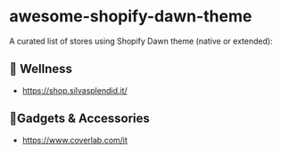 # awesome-shopify-dawn-theme
A curated list of stores using Shopify Dawn theme (native or extended):
## 🛁 Wellness
- https://shop.silvasplendid.it/

 ## 📱Gadgets & Accessories
- https://www.coverlab.com/it
